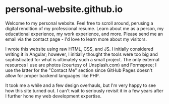 # personal-website.github.io
Welcome to my personal website.  Feel free to scroll around, perusing a digital rendition of my professional resume.  Learn about me as a person, my educational experience, my work experience, and more.  Please send me an email via the contact page - I'd love to learn more about my visitors.

I wrote this website using raw HTML, CSS, and JS.  I initially considered writing it in Angular; however, I initially thought the tools were too big and sophisticated for what is ultimately such a small project.  The only external resources I use are photos (courtesy of Unsplash.com) and Formspree; I use the latter for the "Contact Me" section since GitHub Pages doesn't allow for proper backend languages like PHP.  

It took me a while and a few design overhauls, but I'm very happy to see how this site turned out. I can't wait to seriously revisit it in a few years after I further hone my web development expertise.
